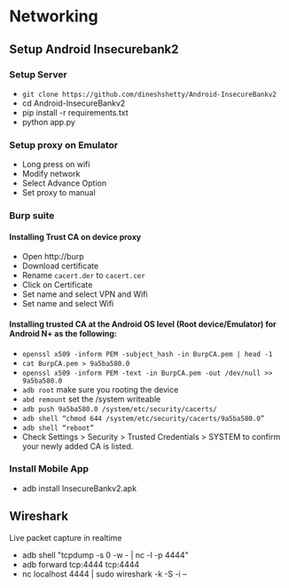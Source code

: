 # Networking
## Setup Android Insecurebank2
### Setup Server
* `git clone https://github.com/dineshshetty/Android-InsecureBankv2`
* cd Android-InsecureBankv2
* pip install -r requirements.txt
* python app.py

### Setup proxy on Emulator
* Long press on wifi
* Modify network
* Select Advance Option
* Set proxy to manual

### Burp suite
#### Installing Trust CA on device proxy
* Open http://burp
* Download certificate
* Rename `cacert.der` to `cacert.cer`
* Click on Certificate
* Set name and select VPN and Wifi
* Set name and select Wifi

#### Installing trusted CA at the Android OS level (Root device/Emulator) for Android N+ as the following:
* `openssl x509 -inform PEM -subject_hash -in BurpCA.pem | head -1`
* `cat BurpCA.pem > 9a5ba580.0`
* `openssl x509 -inform PEM -text -in BurpCA.pem -out /dev/null >> 9a5ba580.0`
* `adb root` make sure you rooting the device
* `abd remount` set the /system writeable
* `adb push 9a5ba580.0 /system/etc/security/cacerts/`
* `adb shell “chmod 644 /system/etc/security/cacerts/9a5ba580.0”`
* `adb shell “reboot”`
* Check Settings > Security > Trusted Credentials > SYSTEM to confirm your newly added CA is listed.

### Install Mobile App
* adb install InsecureBankv2.apk

## Wireshark
Live packet capture in realtime
* adb shell "tcpdump -s 0 -w - | nc -l -p 4444"
* adb forward tcp:4444 tcp:4444
* nc localhost 4444 | sudo wireshark -k -S -i –
